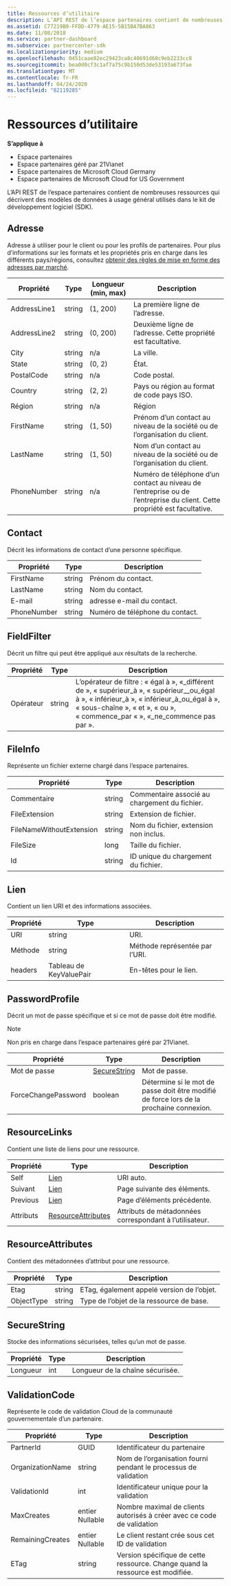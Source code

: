 ```yaml
---
title: Ressources d’utilitaire
description: L’API REST de l’espace partenaires contient de nombreuses ressources qui décrivent des modèles de données à usage général utilisés dans le kit de développement logiciel (SDK).
ms.assetid: C77219B9-FFDD-4779-AE15-5B15BA7BA863
ms.date: 11/08/2018
ms.service: partner-dashboard
ms.subservice: partnercenter-sdk
ms.localizationpriority: medium
ms.openlocfilehash: 0451caae82ec29423ca8c40691d68c9eb2233cc8
ms.sourcegitcommit: bea0d0cf3c1af7a75c9b150d53de53193a673fae
ms.translationtype: MT
ms.contentlocale: fr-FR
ms.lasthandoff: 04/24/2020
ms.locfileid: "82119285"
---
```

# <a name="utility-resources"></a>Ressources d’utilitaire

**S’applique à**

- Espace partenaires
- Espace partenaires géré par 21Vianet
- Espace partenaires de Microsoft Cloud Germany
- Espace partenaires de Microsoft Cloud for US Government

L’API REST de l’espace partenaires contient de nombreuses ressources qui décrivent des modèles de données à usage général utilisés dans le kit de développement logiciel (SDK).

## <a name="address"></a>Adresse

Adresse à utiliser pour le client ou pour les profils de partenaires. Pour plus d’informations sur les formats et les propriétés pris en charge dans les différents pays/régions, consultez [obtenir des règles de mise en forme des adresses par marché](get-market-specific-validation-data.md).

| Propriété     | Type   | Longueur (min, max) | Description                                                                                      |
|--------------|--------|-------------------|--------------------------------------------------------------------------------------------------|
| AddressLine1 | string | (1, 200)          | La première ligne de l’adresse.                                                                   |
| AddressLine2 | string | (0, 200)          | Deuxième ligne de l’adresse. Cette propriété est facultative.                                       |
| City         | string | n/a               | La ville.                                                                                        |
| State        | string | (0, 2)            | État.                                                                                       |
| PostalCode   | string | n/a               | Code postal.                                                                     |
| Country      | string | (2, 2)            | Pays ou région au format de code pays ISO.                                                   |
| Région       | string | n/a               | Région                                                                                      |
| FirstName    | string | (1, 50)           | Prénom d’un contact au niveau de la société ou de l’organisation du client.                              |
| LastName     | string | (1, 50)           | Nom d’un contact au niveau de la société ou de l’organisation du client.                               |
| PhoneNumber  | string | n/a               | Numéro de téléphone d’un contact au niveau de l’entreprise ou de l’entreprise du client. Cette propriété est facultative. |

## <a name="contact"></a>Contact

Décrit les informations de contact d’une personne spécifique.

| Propriété    | Type   | Description                  |
|-------------|--------|------------------------------|
| FirstName   | string | Prénom du contact.    |
| LastName    | string | Nom du contact.     |
| E-mail       | string | adresse e-mail du contact. |
| PhoneNumber | string | Numéro de téléphone du contact.  |

## <a name="fieldfilter"></a>FieldFilter

Décrit un filtre qui peut être appliqué aux résultats de la recherche.

| Propriété | Type   | Description                                                                                                                                                                                        |
|----------|--------|----------------------------------------------------------------------------------------------------------------------------------------------------------------------------------------------------|
| Opérateur | string | L’opérateur de filtre : « égal à », «\_différent de », « supérieur\_à », « supérieur\_\_ou\_égal à », « inférieur\_à », « inférieur\_à\_ou\_égal à », « sous-chaîne », « et », « ou », « commence\_par « », «\_ne\_commence pas par ». |

## <a name="fileinfo"></a>FileInfo

Représente un fichier externe chargé dans l’espace partenaires.

| Propriété                 | Type   | Description                                   |
|--------------------------|--------|-----------------------------------------------|
| Commentaire                  | string | Commentaire associé au chargement du fichier.    |
| FileExtension            | string | Extension de fichier.                           |
| FileNameWithoutExtension | string | Nom du fichier, extension non inclus. |
| FileSize                 | long   | Taille du fichier.                         |
| Id                       | string | ID unique du chargement du fichier.            |

## <a name="link"></a>Lien

Contient un lien URI et des informations associées.

| Propriété | Type                   | Description                        |
|----------|------------------------|------------------------------------|
| URI      | string                 | URI.                           |
| Méthode   | string                 | Méthode représentée par l’URI. |
| headers  | Tableau de KeyValuePair | En-têtes pour le lien.          |

## <a name="passwordprofile"></a>PasswordProfile

Décrit un mot de passe spécifique et si ce mot de passe doit être modifié.

>[!NOTE]
>Non pris en charge dans l’espace partenaires géré par 21Vianet.

| Propriété            | Type                          | Description                                                            |
|---------------------|-------------------------------|------------------------------------------------------------------------|
| Mot de passe            | [SecureString](#securestring) | Mot de passe.                                                          |
| ForceChangePassword | boolean                       | Détermine si le mot de passe doit être modifié de force lors de la prochaine connexion. |

## <a name="resourcelinks"></a>ResourceLinks

Contient une liste de liens pour une ressource.

| Propriété   | Type                                      | Description                                        |
|------------|-------------------------------------------|----------------------------------------------------|
| Self       | [Lien](#link)                             | URI auto.                                      |
| Suivant       | [Lien](#link)                             | Page suivante des éléments.                            |
| Previous   | [Lien](#link)                             | Page d’éléments précédente.                        |
| Attributs | [ResourceAttributes](#resourceattributes) | Attributs de métadonnées correspondant à l’utilisateur. |

## <a name="resourceattributes"></a>ResourceAttributes

Contient des métadonnées d’attribut pour une ressource.

| Propriété   | Type   | Description                                 |
|------------|--------|---------------------------------------------|
| Etag       | string | ETag, également appelé version de l’objet. |
| ObjectType | string | Type de l’objet de la ressource de base.    |

## <a name="securestring"></a>SecureString

Stocke des informations sécurisées, telles qu’un mot de passe.

| Propriété | Type | Description                       |
|----------|------|-----------------------------------|
| Longueur   | int  | Longueur de la chaîne sécurisée. |

## <a name="validationcode"></a>ValidationCode

Représente le code de validation Cloud de la communauté gouvernementale d’un partenaire.

| Propriété         | Type         | Description                                                              |
|------------------|--------------|--------------------------------------------------------------------------|
| PartnerId        | GUID         | Identificateur du partenaire                                                       |
| OrganizationName | string       | Nom de l’organisation fourni pendant le processus de validation             |
| ValidationId     | int          | Identificateur unique pour la validation                                       |
| MaxCreates       | entier Nullable | Nombre maximal de clients autorisés à créer avec ce code de validation    |
| RemainingCreates | entier Nullable | Le client restant crée sous cet ID de validation                      |
| ETag             | string       | Version spécifique de cette ressource. Change quand la ressource est modifiée. |
